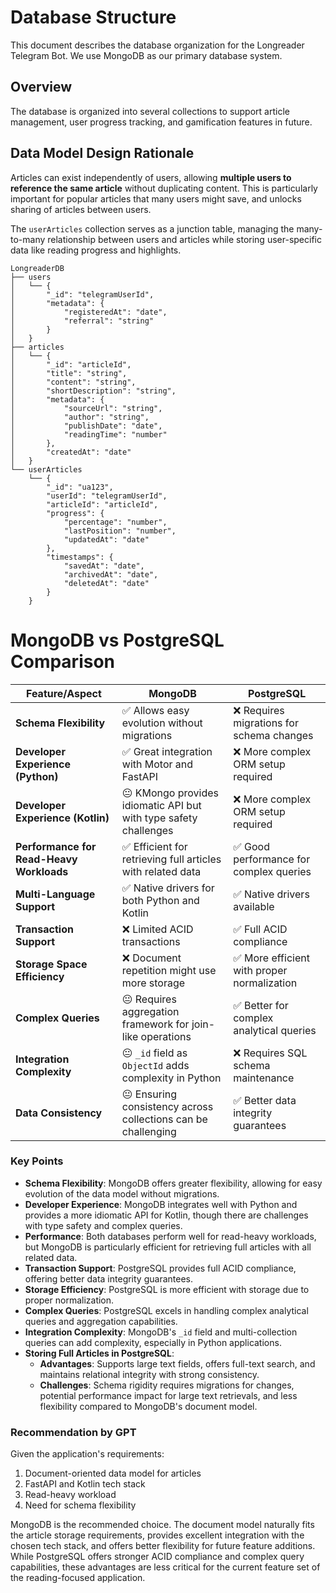 # Database Structure

This document describes the database organization for the Longreader Telegram Bot. We use MongoDB as our primary database system.

## Overview

The database is organized into several collections to support article management, user progress tracking, and gamification features in future.

## Data Model Design Rationale

Articles can exist independently of users, allowing **multiple users to reference the same article** without duplicating content. This is particularly important for popular articles that many users might save, and unlocks sharing of articles between users.

The `userArticles` collection serves as a junction table, managing the many-to-many relationship between users and articles while storing user-specific data like reading progress and highlights.


```
LongreaderDB
├── users
│   └── {
│       "_id": "telegramUserId",
│       "metadata": {
│           "registeredAt": "date",
│           "referral": "string"
│       }
│   }
├── articles
│   └── {
│       "_id": "articleId",
│       "title": "string",
│       "content": "string",
│       "shortDescription": "string",
│       "metadata": {
│           "sourceUrl": "string",
│           "author": "string",
│           "publishDate": "date",
│           "readingTime": "number"
│       },
│       "createdAt": "date"
│   }
└── userArticles
    └── {
        "_id": "ua123",
        "userId": "telegramUserId",
        "articleId": "articleId",
        "progress": {
            "percentage": "number",
            "lastPosition": "number",
            "updatedAt": "date"
        },
        "timestamps": {
            "savedAt": "date",
            "archivedAt": "date",
            "deletedAt": "date"
        }
    }
```

# MongoDB vs PostgreSQL Comparison

| Feature/Aspect                  | MongoDB                                                                 | PostgreSQL                                                              |
|---------------------------------|-------------------------------------------------------------------------|-------------------------------------------------------------------------|
| **Schema Flexibility**          | ✅ Allows easy evolution without migrations                              | ❌ Requires migrations for schema changes                               |
| **Developer Experience (Python)**| ✅ Great integration with Motor and FastAPI                              | ❌ More complex ORM setup required                                      |
| **Developer Experience (Kotlin)**| 😐 KMongo provides idiomatic API but with type safety challenges         | ❌ More complex ORM setup required                                      |
| **Performance for Read-Heavy Workloads** | ✅ Efficient for retrieving full articles with related data          | ✅ Good performance for complex queries                                 |
| **Multi-Language Support**      | ✅ Native drivers for both Python and Kotlin                             | ✅ Native drivers available                                             |
| **Transaction Support**         | ❌ Limited ACID transactions                                             | ✅ Full ACID compliance                                                 |
| **Storage Space Efficiency**    | ❌ Document repetition might use more storage                            | ✅ More efficient with proper normalization                             |
| **Complex Queries**             | 😐 Requires aggregation framework for join-like operations               | ✅ Better for complex analytical queries                                |
| **Integration Complexity**      | 😐 `_id` field as `ObjectId` adds complexity in Python                   | ❌ Requires SQL schema maintenance                                      |
| **Data Consistency**            | 😐 Ensuring consistency across collections can be challenging            | ✅ Better data integrity guarantees                                     |

### Key Points

- **Schema Flexibility**: MongoDB offers greater flexibility, allowing for easy evolution of the data model without migrations.
- **Developer Experience**: MongoDB integrates well with Python and provides a more idiomatic API for Kotlin, though there are challenges with type safety and complex queries.
- **Performance**: Both databases perform well for read-heavy workloads, but MongoDB is particularly efficient for retrieving full articles with all related data.
- **Transaction Support**: PostgreSQL provides full ACID compliance, offering better data integrity guarantees.
- **Storage Efficiency**: PostgreSQL is more efficient with storage due to proper normalization.
- **Complex Queries**: PostgreSQL excels in handling complex analytical queries and aggregation capabilities.
- **Integration Complexity**: MongoDB's `_id` field and multi-collection queries can add complexity, especially in Python applications.
- **Storing Full Articles in PostgreSQL**: 
  - **Advantages**: Supports large text fields, offers full-text search, and maintains relational integrity with strong consistency.
  - **Challenges**: Schema rigidity requires migrations for changes, potential performance impact for large text retrievals, and less flexibility compared to MongoDB's document model.

### Recommendation by GPT

Given the application's requirements:
1. Document-oriented data model for articles
2. FastAPI and Kotlin tech stack
3. Read-heavy workload
4. Need for schema flexibility

MongoDB is the recommended choice. The document model naturally fits the article storage requirements, provides excellent integration with the chosen tech stack, and offers better flexibility for future feature additions. While PostgreSQL offers stronger ACID compliance and complex query capabilities, these advantages are less critical for the current feature set of the reading-focused application.

